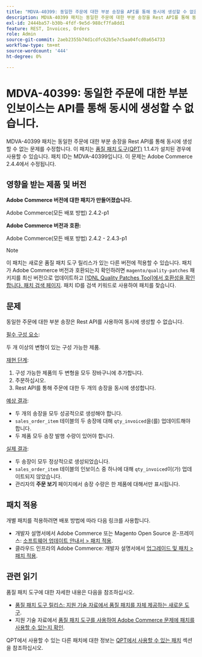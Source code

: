 ```yaml
---
title: "MDVA-40399: 동일한 주문에 대한 부분 송장을 API를 통해 동시에 생성할 수 없음"
description: MDVA-40399 패치는 동일한 주문에 대한 부분 송장을 Rest API를 통해 동시에 생성할 수 없는 문제를 수정합니다. 이 패치는 [Quality Patches Tool (QPT)](https://experienceleague.adobe.com/en/docs/commerce-operations/upgrade-guide/patches/overview) 1.1.4가 설치된 경우 사용할 수 있습니다. 패치 ID는 MDVA-40399입니다. 이 문제는 Adobe Commerce 2.4.4에서 수정됩니다.
exl-id: 2444ba57-b30b-4fdf-9e5d-988cf7fa8dd1
feature: REST, Invoices, Orders
role: Admin
source-git-commit: 2aeb2355b74d1cdfc62b5e7c5aa04fcd0a654733
workflow-type: tm+mt
source-wordcount: '444'
ht-degree: 0%

---
```


# MDVA-40399: 동일한 주문에 대한 부분 인보이스는 API를 통해 동시에 생성할 수 없습니다.

MDVA-40399 패치는 동일한 주문에 대한 부분 송장을 Rest API를 통해 동시에 생성할 수 없는 문제를 수정합니다. 이 패치는 [품질 패치 도구(QPT)](https://experienceleague.adobe.com/en/docs/commerce-operations/upgrade-guide/patches/overview) 1.1.4가 설치된 경우에 사용할 수 있습니다. 패치 ID는 MDVA-40399입니다. 이 문제는 Adobe Commerce 2.4.4에서 수정됩니다.

## 영향을 받는 제품 및 버전

**Adobe Commerce 버전에 대한 패치가 만들어졌습니다.**

Adobe Commerce(모든 배포 방법) 2.4.2-p1

**Adobe Commerce 버전과 호환:**

Adobe Commerce(모든 배포 방법) 2.4.2 - 2.4.3-p1

>[!NOTE]
>
>이 패치는 새로운 품질 패치 도구 릴리스가 있는 다른 버전에 적용할 수 있습니다. 패치가 Adobe Commerce 버전과 호환되는지 확인하려면 `magento/quality-patches` 패키지를 최신 버전으로 업데이트하고 [[!DNL Quality Patches Tool]에서 호환성을 확인합니다. 패치 검색 페이지](https://experienceleague.adobe.com/tools/commerce-quality-patches/index.html). 패치 ID를 검색 키워드로 사용하여 패치를 찾습니다.

## 문제

동일한 주문에 대한 부분 송장은 Rest API를 사용하여 동시에 생성할 수 없습니다.

<u>필수 구성 요소</u>:

두 개 이상의 변형이 있는 구성 가능한 제품.

<u>재현 단계</u>:

1. 구성 가능한 제품의 두 변형을 모두 장바구니에 추가합니다.
1. 주문하십시오.
1. Rest API를 통해 주문에 대한 두 개의 송장을 동시에 생성합니다.

<u>예상 결과</u>:

* 두 개의 송장을 모두 성공적으로 생성해야 합니다.
* `sales_order_item` 테이블의 두 송장에 대해 `qty_invoiced`을(를) 업데이트해야 합니다.
* 두 제품 모두 송장 발행 수량이 있어야 합니다.

<u>실제 결과</u>:

* 두 송장이 모두 정상적으로 생성되었습니다.
* `sales_order_item` 테이블의 인보이스 중 하나에 대해 `qty_invoiced`이(가) 업데이트되지 않았습니다.
* 관리자의 **주문 보기** 페이지에서 송장 수량은 한 제품에 대해서만 표시됩니다.

## 패치 적용

개별 패치를 적용하려면 배포 방법에 따라 다음 링크를 사용합니다.

* 개발자 설명서에서 Adobe Commerce 또는 Magento Open Source 온-프레미스: [소프트웨어 업데이트 안내서 > 패치 적용](https://experienceleague.adobe.com/en/docs/commerce-operations/tools/quality-patches-tool/usage).
* 클라우드 인프라의 Adobe Commerce: 개발자 설명서에서 [업그레이드 및 패치 > 패치 적용](https://experienceleague.adobe.com/en/docs/commerce-cloud-service/user-guide/develop/upgrade/apply-patches).

## 관련 읽기

품질 패치 도구에 대한 자세한 내용은 다음을 참조하십시오.

* [품질 패치 도구 릴리스: 지원 기술 자료에서 품질 패치를 자체 제공하는 새로운 도구](/help/announcements/adobe-commerce-announcements/magento-quality-patches-released-new-tool-to-self-serve-quality-patches.md).
* 지원 기술 자료에서 [품질 패치 도구를 사용하여 Adobe Commerce 문제에 패치를 사용할 수 있는지 확인](/help/support-tools/patches-available-in-qpt-tool/check-patch-for-magento-issue-with-magento-quality-patches.md).

QPT에서 사용할 수 있는 다른 패치에 대한 정보는 [QPT에서 사용할 수 있는 패치](https://support.magento.com/hc/en-us/sections/360010506631-Patches-available-in-QPT-tool-) 섹션을 참조하십시오.
